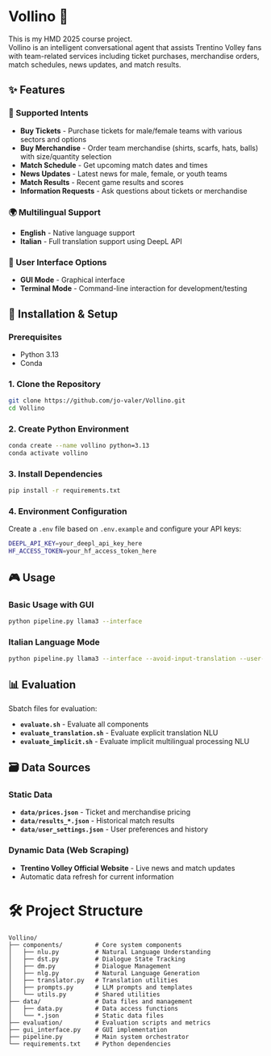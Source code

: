 # Vollino 🏐

This is my HMD 2025 course project.\
Vollino is an intelligent conversational agent that assists Trentino Volley fans with team-related services including ticket purchases, merchandise orders, match schedules, news updates, and match results.


## ✨ Features

### 🎫 Supported Intents
- **Buy Tickets** - Purchase tickets for male/female teams with various sectors and options
- **Buy Merchandise** - Order team merchandise (shirts, scarfs, hats, balls) with size/quantity selection
- **Match Schedule** - Get upcoming match dates and times
- **News Updates** - Latest news for male, female, or youth teams
- **Match Results** - Recent game results and scores
- **Information Requests** - Ask questions about tickets or merchandise

### 🌍 Multilingual Support
- **English** - Native language support
- **Italian** - Full translation support using DeepL API

### 🎨 User Interface Options
- **GUI Mode** - Graphical interface
- **Terminal Mode** - Command-line interaction for development/testing


## 🚀 Installation & Setup

### Prerequisites
- Python 3.13
- Conda

### 1. Clone the Repository
```bash
git clone https://github.com/jo-valer/Vollino.git
cd Vollino
```

### 2. Create Python Environment
```bash
conda create --name vollino python=3.13
conda activate vollino
```

### 3. Install Dependencies
```bash
pip install -r requirements.txt
```

### 4. Environment Configuration
Create a `.env` file based on `.env.example` and configure your API keys:
```bash
DEEPL_API_KEY=your_deepl_api_key_here
HF_ACCESS_TOKEN=your_hf_access_token_here
```

## 🎮 Usage

### Basic Usage with GUI
```bash
python pipeline.py llama3 --interface
```

### Italian Language Mode
```bash
python pipeline.py llama3 --interface --avoid-input-translation --user-id 1
```


## 📊 Evaluation

Sbatch files for evaluation:
- **`evaluate.sh`** - Evaluate all components
- **`evaluate_translation.sh`** - Evaluate explicit translation NLU
- **`evaluate_implicit.sh`** - Evaluate implicit multilingual processing NLU


## 🗃️ Data Sources

### Static Data
- **`data/prices.json`** - Ticket and merchandise pricing
- **`data/results_*.json`** - Historical match results
- **`data/user_settings.json`** - User preferences and history

### Dynamic Data (Web Scraping)
- **Trentino Volley Official Website** - Live news and match updates
- Automatic data refresh for current information


# 🛠️ Project Structure
```
Vollino/
├── components/         # Core system components
│   ├── nlu.py          # Natural Language Understanding
│   ├── dst.py          # Dialogue State Tracking
│   ├── dm.py           # Dialogue Management
│   ├── nlg.py          # Natural Language Generation
│   ├── translator.py   # Translation utilities
│   ├── prompts.py      # LLM prompts and templates
│   └── utils.py        # Shared utilities
├── data/               # Data files and management
│   ├── data.py         # Data access functions
│   └── *.json          # Static data files
├── evaluation/         # Evaluation scripts and metrics
├── gui_interface.py    # GUI implementation
├── pipeline.py         # Main system orchestrator
└── requirements.txt    # Python dependencies
```

